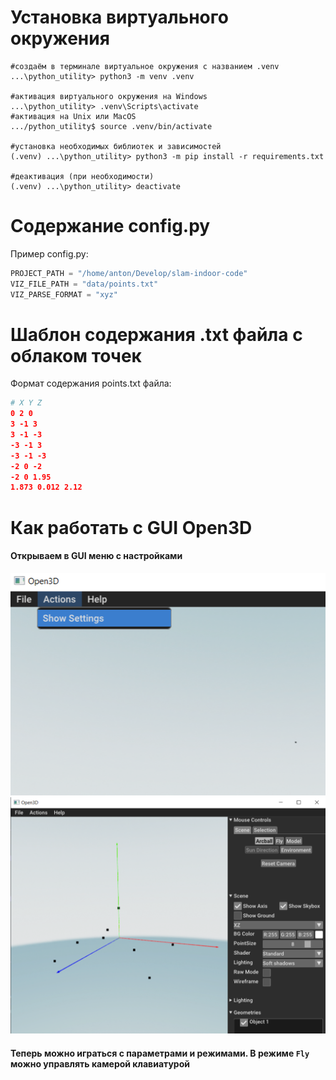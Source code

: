 # Установка виртуального окружения
```shell
#создаём в терминале виртуальное окружения с названием .venv
...\python_utility> python3 -m venv .venv

#активация виртуального окружения на Windows
...\python_utility> .venv\Scripts\activate
#активация на Unix или MacOS
.../python_utility$ source .venv/bin/activate

#установка необходимых библиотек и зависимостей
(.venv) ...\python_utility> python3 -m pip install -r requirements.txt

#деактивация (при необходимости)
(.venv) ...\python_utility> deactivate
```

# Содержание config.py
Пример config.py:
```python
PROJECT_PATH = "/home/anton/Develop/slam-indoor-code"
VIZ_FILE_PATH = "data/points.txt"
VIZ_PARSE_FORMAT = "xyz"
```

# Шаблон содержания .txt файла с облаком точек
Формат содержания points.txt файла:
```CMake
# X Y Z
0 2 0
3 -1 3
3 -1 -3
-3 -1 3
-3 -1 -3
-2 0 -2
-2 0 1.95
1.873 0.012 2.12
```

# Как работать с GUI Open3D
#### Открываем в GUI меню с настройками 
![](../docs/artifact/open3d_readme/1.png)
![](../docs/artifact/open3d_readme/2.png)
#### Теперь можно играться с параметрами и режимами. В режиме `Fly` можно управлять камерой клавиатурой